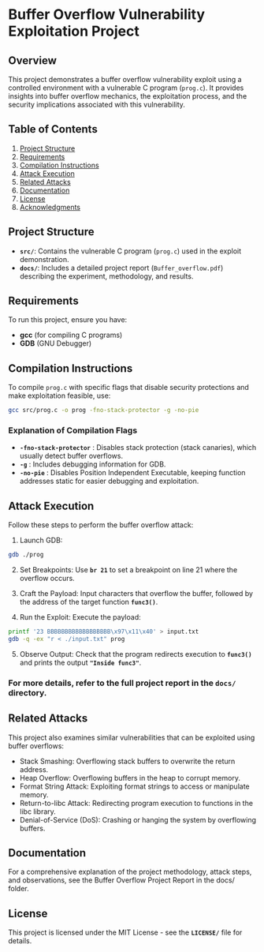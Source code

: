 # Buffer Overflow Vulnerability Exploitation Project

## Overview
This project demonstrates a buffer overflow vulnerability exploit using a controlled environment with a vulnerable C program (`prog.c`). It provides insights into buffer overflow mechanics, the exploitation process, and the security implications associated with this vulnerability.

## Table of Contents
1. [Project Structure](#project-structure)
2. [Requirements](#requirements)
3. [Compilation Instructions](#compilation-instructions)
4. [Attack Execution](#attack-execution)
5. [Related Attacks](#related-attacks)
6. [Documentation](#documentation)
7. [License](#license)
8. [Acknowledgments](#acknowledgments)

## Project Structure
- **`src/`**: Contains the vulnerable C program (`prog.c`) used in the exploit demonstration.
- **`docs/`**: Includes a detailed project report (`Buffer_overflow.pdf`) describing the experiment, methodology, and results.

## Requirements
To run this project, ensure you have:
- **gcc** (for compiling C programs)
- **GDB** (GNU Debugger)

## Compilation Instructions
To compile `prog.c` with specific flags that disable security protections and make exploitation feasible, use:

```bash
gcc src/prog.c -o prog -fno-stack-protector -g -no-pie
```

### Explanation of Compilation Flags
- **`-fno-stack-protector`** : Disables stack protection (stack canaries), which usually detect buffer overflows.
- **`-g`** : Includes debugging information for GDB.
- **`-no-pie`** : Disables Position Independent Executable, keeping function addresses static for easier debugging and exploitation.



## Attack Execution
Follow these steps to perform the buffer overflow attack:

1. Launch GDB:
```bash
gdb ./prog
```

2. Set Breakpoints: Use  **`br 21`** to set a breakpoint on line 21 where the overflow occurs.

3. Craft the Payload: Input characters that overflow the buffer, followed by the address of the target function **`func3()`**.

4. Run the Exploit: Execute the payload:

```bash
printf '23 BBBBBBBBBBBBBBBBBB\x97\x11\x40' > input.txt
gdb -q -ex "r < ./input.txt" prog
```

5. Observe Output: Check that the program redirects execution to **`func3()`** and prints the output **`"Inside func3"`**.

### For more details, refer to the full project report in the **`docs/`** directory.

## Related Attacks
This project also examines similar vulnerabilities that can be exploited using buffer overflows:

+ Stack Smashing: Overflowing stack buffers to overwrite the return address.
+ Heap Overflow: Overflowing buffers in the heap to corrupt memory.
+ Format String Attack: Exploiting format strings to access or manipulate memory.
+ Return-to-libc Attack: Redirecting program execution to functions in the libc library.
+ Denial-of-Service (DoS): Crashing or hanging the system by overflowing buffers.
## Documentation
For a comprehensive explanation of the project methodology, attack steps, and observations, see the Buffer Overflow Project Report in the docs/ folder.

## License
This project is licensed under the MIT License - see the **`LICENSE/`** file for details.